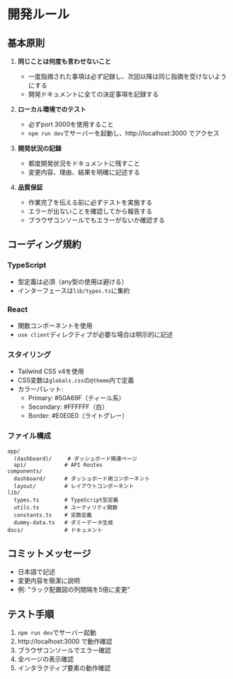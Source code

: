 # 開発ルール

## 基本原則

1. **同じことは何度も言わせないこと**
   - 一度指摘された事項は必ず記録し、次回以降は同じ指摘を受けないようにする
   - 開発ドキュメントに全ての決定事項を記録する

2. **ローカル環境でのテスト**
   - 必ずport 3000を使用すること
   - `npm run dev`でサーバーを起動し、http://localhost:3000 でアクセス

3. **開発状況の記録**
   - 都度開発状況をドキュメントに残すこと
   - 変更内容、理由、結果を明確に記述する

4. **品質保証**
   - 作業完了を伝える前に必ずテストを実施する
   - エラーが出ないことを確認してから報告する
   - ブラウザコンソールでもエラーがないか確認する

## コーディング規約

### TypeScript
- 型定義は必須（any型の使用は避ける）
- インターフェースは`lib/types.ts`に集約

### React
- 関数コンポーネントを使用
- `use client`ディレクティブが必要な場合は明示的に記述

### スタイリング
- Tailwind CSS v4を使用
- CSS変数は`globals.css`の`@theme`内で定義
- カラーパレット:
  - Primary: #50A69F（ティール系）
  - Secondary: #FFFFFF（白）
  - Border: #E0E0E0（ライトグレー）

### ファイル構成
```
app/
  (dashboard)/     # ダッシュボード関連ページ
  api/            # API Routes
components/
  dashboard/      # ダッシュボード用コンポーネント
  layout/         # レイアウトコンポーネント
lib/
  types.ts        # TypeScript型定義
  utils.ts        # ユーティリティ関数
  constants.ts    # 定数定義
  dummy-data.ts   # ダミーデータ生成
docs/             # ドキュメント
```

## コミットメッセージ
- 日本語で記述
- 変更内容を簡潔に説明
- 例: "ラック配置図の列間隔を5倍に変更"

## テスト手順
1. `npm run dev`でサーバー起動
2. http://localhost:3000 で動作確認
3. ブラウザコンソールでエラー確認
4. 全ページの表示確認
5. インタラクティブ要素の動作確認